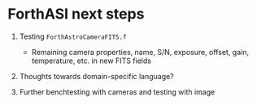 ForthASI next steps
===================

1. Testing ```ForthAstroCameraFITS.f```

	- Remaining camera properties, name, S/N, exposure, offset, gain, temperature, etc. in new FITS fields

4. Thoughts towards domain-specific language?

6. Further benchtesting with cameras and testing with image
	